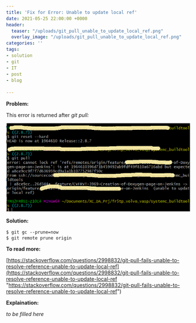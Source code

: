 ```yaml
---
title: 'Fix for Error: Unable to update local ref'
date: 2021-05-25 22:00:00 +0000
header:
  teaser: "/uploads/git_pull_unable_to_update_local_ref.png"
  overlay_image: "/uploads/git_pull_unable_to_update_local_ref.png"
categories: ''
tags:
- solution
- git
- IT
- post
- blog

---
```

**Problem:**

This error is returned after _git pull:_

![](/uploads/git_pull_unable_to_update_local_ref.png)

**Solution:**

    $ git gc --prune=now
    $ git remote prune origin

**To read more:**

[https://stackoverflow.com/questions/2998832/git-pull-fails-unable-to-resolve-reference-unable-to-update-local-ref](https://stackoverflow.com/questions/2998832/git-pull-fails-unable-to-resolve-reference-unable-to-update-local-ref "https://stackoverflow.com/questions/2998832/git-pull-fails-unable-to-resolve-reference-unable-to-update-local-ref")

**Explaination:**

_to be filled here_